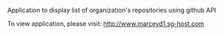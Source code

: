 Application to display list of organization's repositories using github API

To view application, please visit:
http://www.marceyd1.sg-host.com

